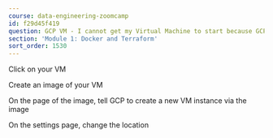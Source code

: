 ```yaml
---
course: data-engineering-zoomcamp
id: f29d45f419
question: GCP VM - I cannot get my Virtual Machine to start because GCP has no resources.
section: 'Module 1: Docker and Terraform'
sort_order: 1530
---
```


Click on your VM

Create an image of your VM

On the page of the image, tell GCP to create a new VM instance via the image

On the settings page, change the location

